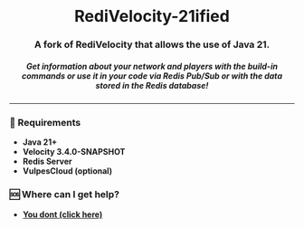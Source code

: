 <div align="center">
</div>
<br />

[//]: # (<- Header ->)
<h1 align="center">RediVelocity-21ified</h1>

<h3 align="center">A fork of RediVelocity that allows the use of Java 21.</h3>
<h5 align="center">Get information about your network and players with the build-in commands or use it in your code via Redis Pub/Sub or with the data stored in the Redis database!</h5>
<hr>

### 📑 Requirements

* **Java 21+**
* **Velocity 3.4.0-SNAPSHOT**
* **Redis Server**
* **VulpesCloud (optional)**

### 🆘 Where can I get help?

* **[You dont (click here)](https://emn4tor.de)**
